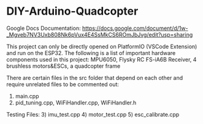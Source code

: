 # DIY-Arduino-Quadcopter

Google Docs Documentation: https://docs.google.com/document/d/1w-_Mgveb7NV3Uxb808Nk6pVux4E4SsMkCS6ROmJbJvg/edit?usp=sharing

This project can only be directly opened on PlatformIO (VSCode Extension) and run on the ESP32.
The following is a list of important hardware components used in this project: MPU6050, Flysky RC FS-iA6B Receiver, 4 brushless motors&ESCs, a quadcopter frame

There are certain files in the src folder that depend on each other and require unrelated files to be commented out: 
1) main.cpp
2) pid_tuning.cpp, WiFiHandler.cpp, WiFiHandler.h

Testing Files:
3) imu_test.cpp
4) motor_test.cpp
5) esc_calibrate.cpp
